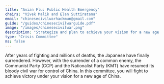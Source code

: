 ```yaml
---
title: "Avian Flu: Public Health Emergency"
chairs: "Vivek Malik and Elan Suttiratana"
email: "chinesecivilwarhackmun@gmail.com"
guide: "/guides/chinesecivilwarguide.pdf"
image: "/images/chinesecivilwar.png"
description: "Strategize and plan to achieve your vision for a new age of China, by carefully considering all of the various factors of this bloody civil war."
type: "Crisis Committee"
ms: false
---
```

After years of fighting and millions of deaths, the Japanese have finally surrendered. However, with the surrender of a common enemy, the Communist Party (CCP) and the Nationalist Party (KMT) have resumed its bloody civil war for control of China. In this committee, you will fight to achieve victory under your vision for a new age of China.